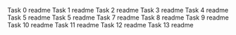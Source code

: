 Task 0 readme
Task 1 readme
Task 2 readme
Task 3 readme
Task 4 readme
Task 5 readme
Task 5 readme
Task 7 readme
Task 8 readme
Task 9 readme
Task 10 readme
Task 11 readme
Task 12 readme
Task 13 readme
